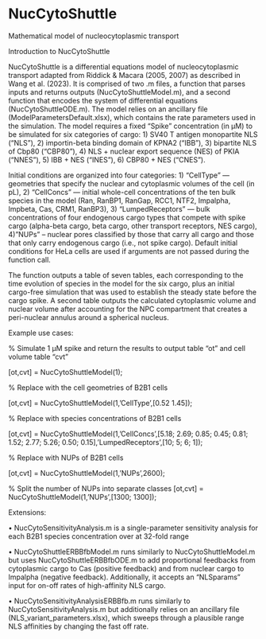 # NucCytoShuttle
Mathematical model of nucleocytoplasmic transport

Introduction to NucCytoShuttle

NucCytoShuttle is a differential equations model of nucleocytoplasmic transport adapted from Riddick & Macara (2005, 2007) as described in Wang et al. (2023).  It is comprised of two .m files, a function that parses inputs and returns outputs (NucCytoShuttleModel.m), and a second function that encodes the system of differential equations (NucCytoShuttleODE.m).  The model relies on an ancillary file (ModelParametersDefault.xlsx), which contains the rate parameters used in the simulation.  The model requires a fixed “Spike” concentration (in µM) to be simulated for six categories of cargo:  1) SV40 T antigen monopartite NLS (“NLS”), 2) importin-beta binding domain of KPNA2 (“IBB”), 3) bipartite NLS of Cbp80 (“CBP80”), 4) NLS + nuclear export sequence (NES) of PKIA (“NNES”), 5) IBB + NES (“INES”), 6) CBP80 + NES (“CNES”).

Initial conditions are organized into four categories:  1) “CellType” — geometries that specify the nuclear and cytoplasmic volumes of the cell (in pL), 2) “CellConcs” — initial whole-cell concentrations of the ten bulk species in the model (Ran, RanBP1, RanGap, RCC1, NTF2, Impalpha, Impbeta, Cas, CRM1, RanBP3), 3) “LumpedReceptors” — bulk concentrations of four endogenous cargo types that compete with spike cargo (alpha-beta cargo, beta cargo, other transport receptors, NES cargo), 4)”NUPs” – nuclear pores classified by those that carry all cargo and those that only carry endogenous cargo (i.e., not spike cargo).  Default initial conditions for HeLa cells are used if arguments are not passed during the function call.

The function outputs a table of seven tables, each corresponding to the time evolution of species in the model for the six cargo, plus an initial cargo-free simulation that was used to establish the steady state before the cargo spike.  A second table outputs the calculated cytoplasmic volume and nuclear volume after accounting for the NPC compartment that creates a peri-nuclear annulus around a spherical nucleus.


Example use cases:

% Simulate 1 µM spike and return the results to output table “ot” and cell volume table “cvt”

[ot,cvt] = NucCytoShuttleModel(1);

% Replace with the cell geometries of B2B1 cells

[ot,cvt] = NucCytoShuttleModel(1,’CellType’,[0.52 1.45]);

% Replace with species concentrations of B2B1 cells

[ot,cvt] = NucCytoShuttleModel(1,’CellConcs’,[5.18; 2.69; 0.85; 0.45; 0.81; 1.52; 2.77; 5.26; 0.50; 0.15],’LumpedReceptors’,[10; 5; 6; 1]);

% Replace with NUPs of B2B1 cells

[ot,cvt] = NucCytoShuttleModel(1,’NUPs’,2600);

% Split the number of NUPs into separate classes
[ot,cvt] = NucCytoShuttleModel(1,’NUPs’,[1300; 1300]);


Extensions:

• NucCytoSensitivityAnalysis.m is a single-parameter sensitivity analysis for each B2B1 species concentration over at 32-fold range

• NucCytoShuttleERBBfbModel.m runs similarly to NucCytoShuttleModel.m but uses NucCytoShuttleERBBfbODE.m to add proportional feedbacks from cytoplasmic cargo to Cas (positive feedback) and from nuclear cargo to Impalpha (negative feedback).  Additionally, it accepts an “NLSparams” input for on-off rates of high-affinity NLS cargo.

• NucCytoSensitivityAnalysisERBBfb.m runs similarly to NucCytoSensitivityAnalysis.m but additionally relies on an ancillary file (NLS_variant_parameters.xlsx), which sweeps through a plausible range NLS affinities by changing the fast off rate.
